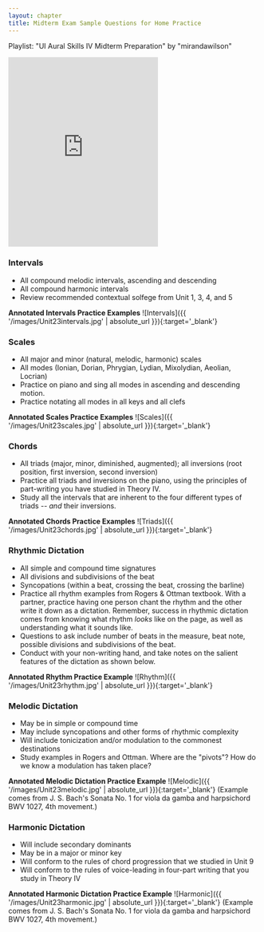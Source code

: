 ```yaml
---
layout: chapter
title: Midterm Exam Sample Questions for Home Practice
---
```


Playlist: "UI Aural Skills IV Midterm Preparation" by "mirandawilson"
<iframe src="https://open.spotify.com/embed/user/mirandawilson/playlist/2kANajAW0zFhNN56jErIZT" width="300" height="380" frameborder="0" allowtransparency="true" allow="encrypted-media"></iframe>

### Intervals
- All compound melodic intervals, ascending and descending
- All compound harmonic intervals
- Review recommended contextual solfege from Unit 1, 3, 4, and 5

**Annotated Intervals Practice Examples**
![Intervals]({{ '/images/Unit23intervals.jpg' | absolute_url }}){:target='_blank'}

### Scales
- All major and minor (natural, melodic, harmonic) scales
- All modes (Ionian, Dorian, Phrygian, Lydian, Mixolydian, Aeolian, Locrian)
- Practice on piano and sing all modes in ascending and descending motion.
- Practice notating all modes in all keys and all clefs

**Annotated Scales Practice Examples**
![Scales]({{ '/images/Unit23scales.jpg' | absolute_url }}){:target='_blank'}

### Chords
- All triads (major, minor, diminished, augmented); all inversions (root position, first inversion, second inversion)
- Practice all triads and inversions on the piano, using the principles of part-writing you have studied in Theory IV. 
- Study all the intervals that are inherent to the four different types of triads -- *and* their inversions.

**Annotated Chords Practice Examples**
![Triads]({{ '/images/Unit23chords.jpg' | absolute_url }}){:target='_blank'}

### Rhythmic Dictation
- All simple and compound time signatures
- All divisions and subdivisions of the beat
- Syncopations (within a beat, crossing the beat, crossing the barline)
- Practice all rhythm examples from Rogers & Ottman textbook. With a partner, practice having one person chant the rhythm and the other write it down as a dictation. Remember, success in rhythmic dictation comes from knowing what rhythm *looks* like on the page, as well as understanding what it sounds like.
- Questions to ask include number of beats in the measure, beat note, possible divisions and subdivisions of the beat.
- Conduct with your non-writing hand, and take notes on the salient features of the dictation as shown below.

**Annotated Rhythm Practice Example**
![Rhythm]({{ '/images/Unit23rhythm.jpg' | absolute_url }}){:target='_blank'}

### Melodic Dictation
- May be in simple or compound time
- May include syncopations and other forms of rhythmic complexity
- Will include tonicization and/or modulation to the commonest destinations
- Study examples in Rogers and Ottman. Where are the "pivots"? How do we know a modulation has taken place?

**Annotated Melodic Dictation Practice Example**
![Melodic]({{ '/images/Unit23melodic.jpg' | absolute_url }}){:target='_blank'}
(Example comes from J. S. Bach's Sonata No. 1 for viola da gamba and harpsichord BWV 1027, 4th movement.)

### Harmonic Dictation
- Will include secondary dominants
- May be in a major or minor key
- Will conform to the rules of chord progression that we studied in Unit 9
- Will conform to the rules of voice-leading in four-part writing that you study in Theory IV

**Annotated Harmonic Dictation Practice Example**
![Harmonic]({{ '/images/Unit23harmonic.jpg' | absolute_url }}){:target='_blank'}
(Example comes from J. S. Bach's Sonata No. 1 for viola da gamba and harpsichord BWV 1027, 4th movement.)